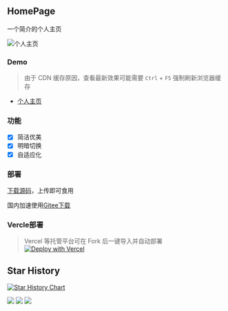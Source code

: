 ## HomePage
一个简介的个人主页

![个人主页](https://s2.loli.net/2023/11/03/MdOKuHU6XFp8hxz.png)

### Demo

>由于 CDN 缓存原因，查看最新效果可能需要 `Ctrl` + `F5` 强制刷新浏览器缓存

- [个人主页](https://bsgun.cn)

### 功能

- [x] 简洁优美
- [x] 明暗切换
- [x] 自适应化

### 部署

[下载源码](https://github.com/JLinMr/HomePage/releases)，上传即可食用

国内加速使用[Gitee下载](https://gitee.com/JLinMr/HomePage/releases)

### Vercle部署

>Vercel 等托管平台可在 Fork 后一键导入并自动部署
[![Deploy with Vercel](https://vercel.com/button)](https://vercel.com/new/clone?repository-url=https://github.com/JLinMr/HomePage/&repository-name=HomePage)

## Star History

[![Star History Chart](https://api.star-history.com/svg?repos=LinMr/HomePage&type=Date)](https://star-history.com/#LinMr/HomePage&Date)

<a title="SSL" target="_blank" href="https://myssl.com/seal/detail?domain=bsgun.cn"><img src="https://img.shields.io/badge/MySSL-安全认证-brightgreen"></a>&nbsp;<a title="CDN" target="_blank" href="https://www.jsdelivr.com/"><img src="https://img.shields.io/badge/CDN-jsdelivr-red"></a>&nbsp;<a title="Copyright" target="_blank" href="https://www.bsgun.cn"><img src="https://img.shields.io/badge/Copyright%20%C2%A9%202020--2023-JLinmr-blue"></a>


